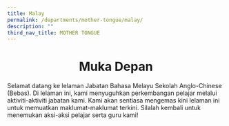 ```yaml
---
title: Malay
permalink: /departments/mother-tongue/malay/
description: ""
third_nav_title: MOTHER TONGUE
---
```

# <center>Muka Depan</center>

Selamat datang ke lelaman Jabatan Bahasa Melayu Sekolah Anglo-Chinese (Bebas). Di lelaman ini, kami menyuguhkan perkembangan pelajar melalui aktiviti-aktiviti jabatan kami. Kami akan sentiasa mengemas kini lelaman ini untuk memuatkan maklumat-maklumat terkini. Silalah kembali untuk menemukan aksi-aksi pelajar serta guru kami!